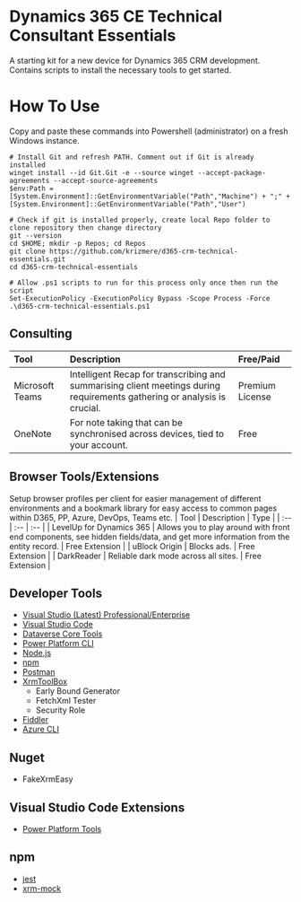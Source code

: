 # Dynamics 365 CE Technical Consultant Essentials
A starting kit for a new device for Dynamics 365 CRM development. Contains scripts to install the necessary tools to get started.

# How To Use
Copy and paste these commands into Powershell (administrator) on a fresh Windows instance.
```
# Install Git and refresh PATH. Comment out if Git is already installed 
winget install --id Git.Git -e --source winget --accept-package-agreements --accept-source-agreements
$env:Path = [System.Environment]::GetEnvironmentVariable("Path","Machine") + ";" + [System.Environment]::GetEnvironmentVariable("Path","User")

# Check if git is installed properly, create local Repo folder to clone repository then change directory
git --version
cd $HOME; mkdir -p Repos; cd Repos
git clone https://github.com/krizmere/d365-crm-technical-essentials.git
cd d365-crm-technical-essentials

# Allow .ps1 scripts to run for this process only once then run the script
Set-ExecutionPolicy -ExecutionPolicy Bypass -Scope Process -Force
.\d365-crm-technical-essentials.ps1
```

## Consulting
| Tool  | Description | Free/Paid |
| :-- | :-- | :-- |
| Microsoft Teams  | Intelligent Recap for transcribing and summarising client meetings during requirements gathering or analysis is crucial.  | Premium License |
| OneNote  | For note taking that can be synchronised across devices, tied to your account. | Free |

## Browser Tools/Extensions
Setup browser profiles per client for easier management of different environments and a bookmark library for easy access to common pages within D365, PP, Azure, DevOps, Teams etc.
| Tool  | Description | Type |
| :-- | :-- | :-- |
| LevelUp for Dynamics 365  | Allows you to play around with front end components, see hidden fields/data, and get more information from the entity record. | Free Extension |
| uBlock Origin  | Blocks ads. | Free Extension |
| DarkReader  | Reliable dark mode across all sites. | Free Extension |

## Developer Tools
* [Visual Studio (Latest) Professional/Enterprise](https://visualstudio.microsoft.com/downloads/)
* [Visual Studio Code](https://visualstudio.microsoft.com/downloads/)
* [Dataverse Core Tools](https://learn.microsoft.com/en-us/power-apps/developer/data-platform/download-tools-nuget)
* [Power Platform CLI](https://learn.microsoft.com/en-us/power-platform/developer/cli/introduction?tabs=windows)
* [Node.js](https://nodejs.org/en/download/)
* [npm](https://docs.npmjs.com/downloading-and-installing-node-js-and-npm)
* [Postman](https://www.postman.com/)
* [XrmToolBox](https://www.xrmtoolbox.com/)
  * Early Bound Generator
  * FetchXml Tester
  * Security Role
* [Fiddler](https://www.telerik.com/download/fiddler)
* [Azure CLI](https://learn.microsoft.com/en-us/cli/azure/install-azure-cli-windows?view=azure-cli-latest&pivots=winget)


## Nuget
* FakeXrmEasy

## Visual Studio Code Extensions
* [Power Platform Tools](https://marketplace.visualstudio.com/items?itemName=microsoft-IsvExpTools.powerplatform-vscode)

## npm
* [jest](https://jestjs.io/)
* [xrm-mock](https://www.npmjs.com/package/xrm-mock)
